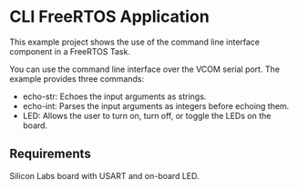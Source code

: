 # CLI FreeRTOS Application

This example project shows the use of the command line interface component in a FreeRTOS Task.

You can use the command line interface over the VCOM serial port.
The example provides three commands:
* echo-str: Echoes the input arguments as strings.
* echo-int: Parses the input arguments as integers before echoing them.
* LED: Allows the user to turn on, turn off, or toggle the LEDs on the board.

## Requirements

Silicon Labs board with USART and on-board LED.